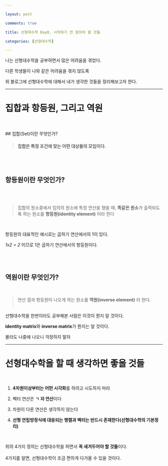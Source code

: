 ```yaml
---

layout: post

comments: true

title: 선형대수학 Day0, 시작하기 전 알아야 할 것들

categories: [선형대수학]

---
```


 
 
나는 선형대수학을 공부하면서 많은 어려움을 겪었다.<br>

다른 학생들이 나와 같은 어려움을 겪지 않도록 <br>

위 블로그에 선형대수학에 대해서 내가 생각한 것들을 정리해보고자 한다.<br>

  

***

  

# 집합과 항등원, 그리고 역원
<br>
<br>
## 집합(Set)이란 무엇인가?

  
  
  

>#### 집합은 특정 조건에 맞는 어떤 대상들의 모임이다.

<br>
<br>

## 항등원이란 무엇인가?
<br>
<br>

>집합의 원소중에서 임의의 원소에 특정 연산을 했을 때, **똑같은 원소**가 출력되도록 하는 원소를 **항등원(identity element)** 이라 한다
<br>



항등원의 대표적인 예시로는 곱하기 연산에서의 1이 있다.

*1x2 = 2* 이므로 1은 곱하기 연산에서의 항등원이다.

<br>
<br>

## 역원이란 무엇인가?



<br>

>연산 결과 항등원이 나오게 하는 원소를 **역원(inverse element)** 라 한다.<br><br>

선형대수학을 한번이라도 공부해본 사람은 이것이 뭔지 알 것이다.

**identity matrix**와 **inverse matrix**가 뭔지는 알 것이다. 


몰라도 나중에 나오니 걱정하지 말자

  

***

# 선형대수학을 할 때 생각하면 좋을 것들

<br>
  
  

1. **4차원이상부터는 어떤 시각화**를 하려고 시도하지 마라

2. 벡터 연산은 **ㄱ 자 연산**이다

3. 차원이 다른 연산은 생각하지 않는다

4. **선형 연립방정식에 대응되는 행렬과 벡터는 반드시 존재한다(선형대수학의 기본정리)**

  
  <br>

위의 4가지 정의는 선형대수학을 하면서 **꼭 새겨두어야 할 것들**이다.<br><br>
4가지를 알면, 선형대수학이 조금 편하게 다가올 수 있을 것이다.

